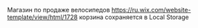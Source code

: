 Магазин по продаже велосипедов
https://ru.wix.com/website-template/view/html/1728
корзина сохраняется в Local Storage

